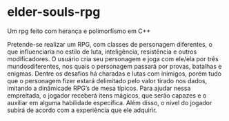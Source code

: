 # elder-souls-rpg
Um rpg feito com herança e polimorfismo em C++

Pretende-se realizar um RPG, com classes de personagem diferentes, o que influenciaria no estilo de luta, inteligência, resistência e outros modificadores. O usuário cria seu personagem e joga com ele/ela por três mundosdiferentes, nos quais o personagem passará por provas, batalhas e enigmas. Dentre os desafios há charadas e lutas com inimigos, porém tudo que o personagem fizer estará delimitado pelo valor tirado nos dados, imitando a dinâmicade RPG’s de mesa típicos. Para ajudar nessa empreitada, o jogador receberá itens mágicos, que serão capazes e o auxiliar em alguma habilidade específica. Além disso, o nível do jogador subirá de acordo com a experiência que ele adquirir.

